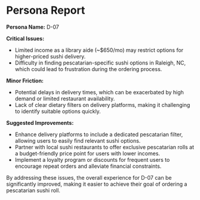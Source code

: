 # Persona Report

**Persona Name:** D-07

**Critical Issues:**
- Limited income as a library aide (~$650/mo) may restrict options for higher-priced sushi delivery.
- Difficulty in finding pescatarian-specific sushi options in Raleigh, NC, which could lead to frustration during the ordering process.

**Minor Friction:**
- Potential delays in delivery times, which can be exacerbated by high demand or limited restaurant availability.
- Lack of clear dietary filters on delivery platforms, making it challenging to identify suitable options quickly.

**Suggested Improvements:**
- Enhance delivery platforms to include a dedicated pescatarian filter, allowing users to easily find relevant sushi options.
- Partner with local sushi restaurants to offer exclusive pescatarian rolls at a budget-friendly price point for users with lower incomes.
- Implement a loyalty program or discounts for frequent users to encourage repeat orders and alleviate financial constraints. 

By addressing these issues, the overall experience for D-07 can be significantly improved, making it easier to achieve their goal of ordering a pescatarian sushi roll.